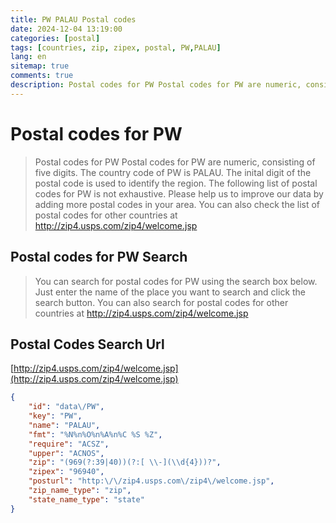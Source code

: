 ```yaml
---
title: PW PALAU Postal codes 
date: 2024-12-04 13:19:00
categories: [postal]
tags: [countries, zip, zipex, postal, PW,PALAU]
lang: en
sitemap: true
comments: true
description: Postal codes for PW Postal codes for PW are numeric, consisting of five digits. The country code of PW is PALAU. The inital digit of the postal code is used to identify the region. The following list of postal codes for PW is not exhaustive. Please help us to improve our data by adding more postal codes in your area. You can also check the list of postal codes for other countries at http://zip4.usps.com/zip4/welcome.jsp
---
```


# Postal codes for PW
> Postal codes for PW Postal codes for PW are numeric, consisting of five digits. The country code of PW is PALAU. The inital digit of the postal code is used to identify the region. The following list of postal codes for PW is not exhaustive. Please help us to improve our data by adding more postal codes in your area. You can also check the list of postal codes for other countries at http://zip4.usps.com/zip4/welcome.jsp

## Postal codes for PW Search 
> You can search for postal codes for PW using the search box below. Just enter the name of the place you want to search and click the search button. You can also search for postal codes for other countries at http://zip4.usps.com/zip4/welcome.jsp

## Postal Codes Search Url

[http://zip4.usps.com/zip4/welcome.jsp](http://zip4.usps.com/zip4/welcome.jsp)
```json
{
    "id": "data\/PW",
    "key": "PW",
    "name": "PALAU",
    "fmt": "%N%n%O%n%A%n%C %S %Z",
    "require": "ACSZ",
    "upper": "ACNOS",
    "zip": "(969(?:39|40))(?:[ \\-](\\d{4}))?",
    "zipex": "96940",
    "posturl": "http:\/\/zip4.usps.com\/zip4\/welcome.jsp",
    "zip_name_type": "zip",
    "state_name_type": "state"
}
```
